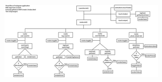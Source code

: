 ![Visual Flow Instagram Application](https://github.com/tomsnep/web-app-from-scratch/blob/master/week-3/visual-flow.jpg)
